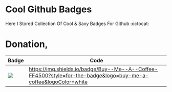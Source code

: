 # Cool Github Badges
Here I Stored Collection Of Cool & Saxy Badges For Github :octocat:


# Donation,

| Badge                                                                                                                                       | Code |
|---------------------------------------------------------------------------------------------------------------------------------------------|------|
| <a href="#"><img src="https://img.shields.io/badge/Buy--Me--A--Coffee-FF4500?style=for-the-badge&logo=buy-me-a-coffee&logoColor=white"></a> | https://img.shields.io/badge/Buy--Me--A--Coffee-FF4500?style=for-the-badge&logo=buy-me-a-coffee&logoColor=white |
